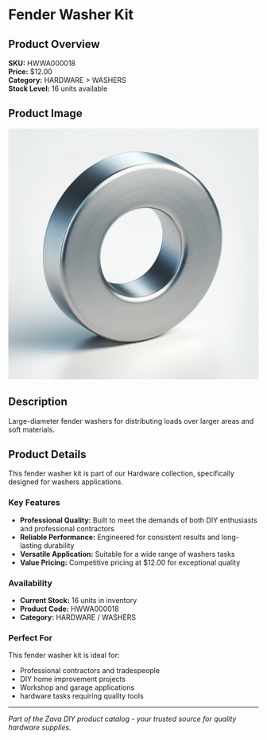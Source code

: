 # Fender Washer Kit

## Product Overview

**SKU:** HWWA000018  
**Price:** $12.00  
**Category:** HARDWARE > WASHERS  
**Stock Level:** 16 units available  

## Product Image

![Fender Washer Kit](https://raw.githubusercontent.com/microsoft/ai-tour-26-zava-diy-dataset-plus-mcp/refs/heads/main/images/hardware_washers_fender_washer_kit_20250620_200008.png)

## Description

Large-diameter fender washers for distributing loads over larger areas and soft materials.

## Product Details

This fender washer kit is part of our Hardware collection, specifically designed for washers applications. 

### Key Features

- **Professional Quality:** Built to meet the demands of both DIY enthusiasts and professional contractors
- **Reliable Performance:** Engineered for consistent results and long-lasting durability
- **Versatile Application:** Suitable for a wide range of washers tasks
- **Value Pricing:** Competitive pricing at $12.00 for exceptional quality

### Availability

- **Current Stock:** 16 units in inventory
- **Product Code:** HWWA000018
- **Category:** HARDWARE / WASHERS

### Perfect For

This fender washer kit is ideal for:
- Professional contractors and tradespeople
- DIY home improvement projects  
- Workshop and garage applications
- hardware tasks requiring quality tools

---

*Part of the Zava DIY product catalog - your trusted source for quality hardware supplies.*
